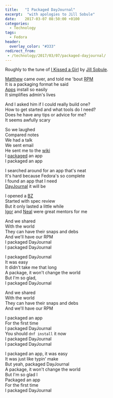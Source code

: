 ```yaml
---
title:   "I Packaged DayJournal"
excerpt:  "with apologies to Jill Sobule"
date:    2017-03-07 08:50:00 +0100
categories:
  - Technology
tags:
  - Fedora
header:
  overlay_color: "#333"
redirect_from:
 - /technology/2017/03/07/packaged-dayjournal/
---
```


Roughly to the tune of [I Kissed a Girl](https://jillsobule.com/2012/01/i-kissed-a-girl/) by [Jill Sobule](https://twitter.com/jillsobule).

[Matthew](https://mattdm.org/) came over, and told me 'bout [RPM](https://en.wikipedia.org/wiki/RPM_Package_Manager)<br/>
It is a packaging format he said<br/>
[Apps](https://admin.fedoraproject.org/pkgdb/) install so easily<br/>
It simplifies admin's lives<br/>

And I asked him if I could really build one?<br/>
How to get started and what tools do I need?<br/>
Does he have any tips or advice for me?<br/>
It seems awfully scary<br/>

So we laughed<br/>
Compared notes<br/>
We had a talk<br/>
We sent email<br/>
He sent me to the [wiki](https://fedoraproject.org/wiki/Join_the_package_collection_maintainers)<br/>
I [packaged](https://admin.fedoraproject.org/pkgdb/package/rpms/dayjournal/) an app<br/>
I packaged an app<br/>

I searched around for an app that's neat<br/>
It's hard because Fedora's so complete<br/>
I found an app that I need<br/>
[DayJournal](https://burnsoftware.wordpress.com/dayjournal/) it will be<br/>

I opened a [BZ](https://bugzilla.redhat.com/show_bug.cgi?id=1409884)<br/>
Started with spec review<br/>
But it only lasted a little while<br/>
[Igor](https://fedoraproject.org/wiki/User:Ignatenkobrain) and [Neal](https://fedoraproject.org/wiki/User:Ngompa) were great mentors for me<br/>

And we shared<br/>
With the world<br/>
They can have their snaps and debs<br/>
And we'll have our RPM<br/>
I packaged DayJournal<br/>
I packaged DayJournal<br/>

I packaged DayJournal<br/>
It was easy<br/>
It didn't take me that long<br/>
A package, it won't change the world<br/>
But I'm so glad,<br/>
I packaged DayJournal<br/>

And we shared<br/>
With the world<br/>
They can have their snaps and debs<br/>
And we'll have our RPM<br/>

I packaged an app<br/>
For the first time<br/>
I packaged DayJournal<br/>
You should `dnf install` it now<br/>
I packaged DayJournal<br/>
I packaged DayJournal<br/>

I packaged an app, it was easy<br/>
It was just like typin' make<br/>
But yeah, packaged DayJournal<br/>
A package, it won't change the world<br/>
But I'm so glad I<br/>
Packaged an app<br/>
For the first time<br/>
I packaged DayJournal<br/>
